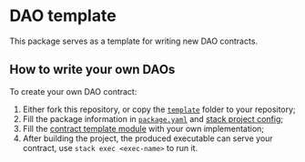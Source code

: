 <!--
SPDX-FileCopyrightText: 2020 TQ Tezos

SPDX-License-Identifier: LicenseRef-MIT-TQ
-->

# DAO template

This package serves as a template for writing new DAO contracts.

## How to write your own DAOs

To create your own DAO contract:
1. Either fork this repository, or copy the [`template`](../template) folder to your repository;
2. Fill the package information in [`package.yaml`](./package.yaml) and [stack project config](./stack.yaml);
3. Fill the [contract template module](./app/Main.hs) with your own implementation;
4. After building the project, the produced executable can serve your contract, use `stack exec <exec-name>` to run it.
